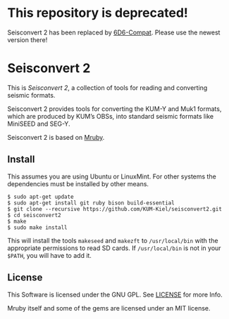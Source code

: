 # This repository is deprecated!

Seisconvert 2 has been replaced by [6D6-Compat](https://github.com/KUM-Kiel/6d6-compat).
Please use the newest version there!

# Seisconvert 2

This is *Seisconvert 2*, a collection of tools for reading and converting seismic formats.

Seisconvert 2 provides tools for converting the KUM-Y and Muk1 formats, which are produced by KUM’s OBSs, into standard seismic formats like MiniSEED and SEG-Y.

Seisconvert 2 is based on [Mruby](https://github.com/mruby/mruby).

## Install

This assumes you are using Ubuntu or LinuxMint.
For other systems the dependencies must be installed by other means.

```text
$ sudo apt-get update
$ sudo apt-get install git ruby bison build-essential
$ git clone --recursive https://github.com/KUM-Kiel/seisconvert2.git
$ cd seisconvert2
$ make
$ sudo make install
```

This will install the tools `makeseed` and `makezft` to `/usr/local/bin` with the appropriate permissions to read SD cards.
If `/usr/local/bin` is not in your `$PATH`, you will have to add it.

## License

This Software is licensed under the GNU GPL.
See [LICENSE](https://github.com/KUM-Kiel/seisconvert2/blob/master/LICENSE) for more Info.

Mruby itself and some of the gems are licensed under an MIT license.
